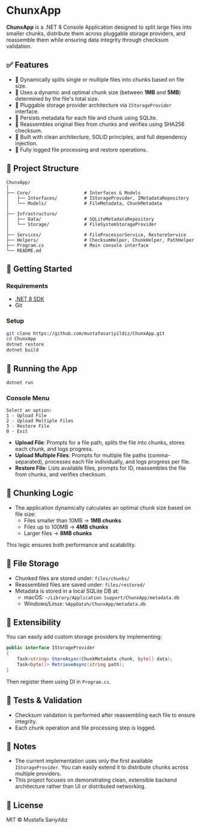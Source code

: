 # ChunxApp

**ChunxApp** is a .NET 8 Console Application designed to split large files into smaller chunks, distribute them across pluggable storage providers, and reassemble them while ensuring data integrity through checksum validation.

## ✅ Features

- 🔹 Dynamically splits single or multiple files into chunks based on file size.
- 🔹 Uses a dynamic and optimal chunk size (between **1MB** and **5MB**) determined by the file's total size.
- 🔹 Pluggable storage provider architecture via `IStorageProvider` interface.
- 🔹 Persists metadata for each file and chunk using SQLite.
- 🔹 Reassembles original files from chunks and verifies using SHA256 checksum.
- 🔹 Built with clean architecture, SOLID principles, and full dependency injection.
- 🔹 Fully logged file processing and restore operations.

## 📂 Project Structure

```
ChunxApp/
│
├── Core/                    # Interfaces & Models
│   ├── Interfaces/          # IStorageProvider, IMetadataRepository
│   └── Models/              # FileMetadata, ChunkMetadata
│
├── Infrastructure/
│   ├── Data/                # SQLiteMetadataRepository
│   └── Storage/             # FileSystemStorageProvider
│
├── Services/                # FileProcessorService, RestoreService
├── Helpers/                 # ChecksumHelper, ChunkHelper, PathHelper
├── Program.cs               # Main console interface
└── README.md
```

## 🔧 Getting Started

### Requirements

- [.NET 8 SDK](https://dotnet.microsoft.com/download/dotnet/8.0)
- Git

### Setup

```bash
git clone https://github.com/mustafasariyildiz/ChunxApp.git
cd ChunxApp
dotnet restore
dotnet build
```

## 🚀 Running the App

```bash
dotnet run
```

### Console Menu

```
Select an option:
1 - Upload File
2 - Upload Multiple Files
3 - Restore File
0 - Exit
```

- **Upload File**: Prompts for a file path, splits the file into chunks, stores each chunk, and logs progress.
- **Upload Multiple Files**: Prompts for multiple file paths (comma-separated), processes each file individually, and logs progress per file.
- **Restore File**: Lists available files, prompts for ID, reassembles the file from chunks, and verifies checksum.

## 🧠 Chunking Logic

- The application dynamically calculates an optimal chunk size based on file size:
  - Files smaller than 10MB → **1MB chunks**
  - Files up to 100MB → **4MB chunks**
  - Larger files → **8MB chunks**

This logic ensures both performance and scalability.

## 📁 File Storage

- Chunked files are stored under: `files/chunks/`
- Reassembled files are saved under: `files/restored/`
- Metadata is stored in a local SQLite DB at:
  - macOS: `~/Library/Application Support/ChunxApp/metadata.db`
  - Windows/Linux: `%AppData%/ChunxApp/metadata.db`

## 🧩 Extensibility

You can easily add custom storage providers by implementing:

```csharp
public interface IStorageProvider
{
    Task<string> StoreAsync(ChunkMetadata chunk, byte[] data);
    Task<byte[]> RetrieveAsync(string path);
}
```

Then register them using DI in `Program.cs`.

## 🧪 Tests & Validation

- Checksum validation is performed after reassembling each file to ensure integrity.
- Each chunk operation and file processing step is logged.

## 📌 Notes

- The current implementation uses only the first available `IStorageProvider`. You can easily extend it to distribute chunks across multiple providers.
- This project focuses on demonstrating clean, extensible backend architecture rather than UI or distributed networking.

## 📃 License

MIT © Mustafa Sarıyıldız
